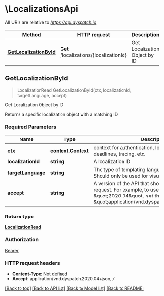 # \LocalizationsApi

All URIs are relative to *https://api.dyspatch.io*

Method | HTTP request | Description
------------- | ------------- | -------------
[**GetLocalizationById**](LocalizationsApi.md#GetLocalizationById) | **Get** /localizations/{localizationId} | Get Localization Object by ID



## GetLocalizationById

> LocalizationRead GetLocalizationById(ctx, localizationId, targetLanguage, accept)

Get Localization Object by ID

Returns a specific localization object with a matching ID

### Required Parameters


Name | Type | Description  | Notes
------------- | ------------- | ------------- | -------------
**ctx** | **context.Context** | context for authentication, logging, cancellation, deadlines, tracing, etc.
**localizationId** | **string**| A localization ID | 
**targetLanguage** | **string**| The type of templating language to compile as. Should only be used for visual templates. | 
**accept** | **string**| A version of the API that should be used for the request. For example, to use version \&quot;2020.04\&quot;, set the value to \&quot;application/vnd.dyspatch.2020.04+json\&quot; | 

### Return type

[**LocalizationRead**](LocalizationRead.md)

### Authorization

[Bearer](../README.md#Bearer)

### HTTP request headers

- **Content-Type**: Not defined
- **Accept**: application/vnd.dyspatch.2020.04+json, */*

[[Back to top]](#) [[Back to API list]](../README.md#documentation-for-api-endpoints)
[[Back to Model list]](../README.md#documentation-for-models)
[[Back to README]](../README.md)

